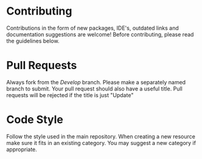 # Contributing

Contributions in the form of new packages, IDE's, outdated links and documentation suggestions are welcome! Before contributing, please read the guidelines below.

# Pull Requests
Always fork from the *Develop* branch. Please make a separately named branch to submit. Your pull request should also have a useful title. Pull requests will be rejected if the title is just "Update"

# Code Style
Follow the style used in the main repository. When creating a new resource make sure it fits in an existing category. You may suggest a new category if appropriate.
